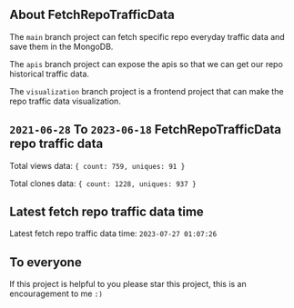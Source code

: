 ## About FetchRepoTrafficData

The `main` branch project can fetch specific repo everyday traffic data and save them in the MongoDB.

The `apis` branch project can expose the apis so that we can get our repo historical traffic data.

The `visualization` branch project is a frontend project that can make the repo traffic data visualization.

## `2021-06-28` To `2023-06-18` FetchRepoTrafficData repo traffic data

Total views data: `{ count: 759, uniques: 91 }`

Total clones data: `{ count: 1228, uniques: 937 }`

## Latest fetch repo traffic data time

Latest fetch repo traffic data time: `2023-07-27 01:07:26`

## To everyone

If this project is helpful to you please star this project, this is an encouragement to me `:)`



